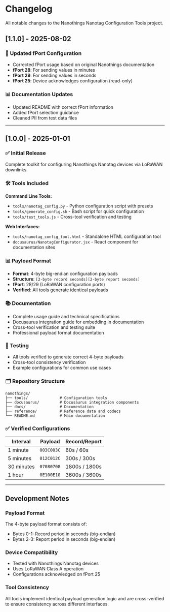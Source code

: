# Changelog

All notable changes to the Nanothings Nanotag Configuration Tools project.

## [1.1.0] - 2025-08-02

### 🔧 **Updated fPort Configuration**

- Corrected fPort usage based on original Nanothings documentation
- **fPort 28**: For sending values in minutes 
- **fPort 29**: For sending values in seconds
- **fPort 25**: Device acknowledges configuration (read-only)

### 📊 **Documentation Updates**

- Updated README with correct fPort information
- Added fPort selection guidance  
- Cleaned PII from test data files

---

## [1.0.0] - 2025-01-01

### ✅ **Initial Release**

Complete toolkit for configuring Nanothings Nanotag devices via LoRaWAN downlinks.

### 🛠️ **Tools Included**

**Command Line Tools:**
- `tools/nanotag_config.py` - Python configuration script with presets
- `tools/generate_config.sh` - Bash script for quick configuration
- `tools/test_tools.js` - Cross-tool verification and testing

**Web Interfaces:**
- `tools/nanotag_config_tool.html` - Standalone HTML configuration tool
- `docusaurus/NanotagConfigurator.jsx` - React component for documentation sites

### 📊 **Payload Format**

- **Format**: 4-byte big-endian configuration payloads
- **Structure**: `[2-byte record seconds][2-byte report seconds]`
- **fPort**: 28/29 (LoRaWAN configuration ports)
- **Verified**: All tools generate identical payloads

### 📚 **Documentation**

- Complete usage guide and technical specifications
- Docusaurus integration guide for embedding in documentation
- Cross-tool verification and testing suite
- Professional payload format documentation

### 🧪 **Testing**

- All tools verified to generate correct 4-byte payloads
- Cross-tool consistency verification
- Example configurations for common use cases

### 🗂️ **Repository Structure**

```
nanothings/
├── tools/              # Configuration tools
├── docusaurus/         # Docusaurus integration components
├── docs/               # Documentation
├── reference/          # Reference data and codecs
└── README.md           # Main documentation
```

### ✅ **Verified Configurations**

| Interval | Payload | Record/Report |
|----------|---------|---------------|
| 1 minute | `003C003C` | 60s / 60s |
| 5 minutes | `012C012C` | 300s / 300s |
| 30 minutes | `07080708` | 1800s / 1800s |
| 1 hour | `0E100E10` | 3600s / 3600s |

---

## Development Notes

### **Payload Format**
The 4-byte payload format consists of:
- Bytes 0-1: Record period in seconds (big-endian)
- Bytes 2-3: Report period in seconds (big-endian)

### **Device Compatibility**
- Tested with Nanothings Nanotag devices
- Uses LoRaWAN Class A operation
- Configurations acknowledged on fPort 25

### **Tool Consistency**
All tools implement identical payload generation logic and are cross-verified to ensure consistency across different interfaces.